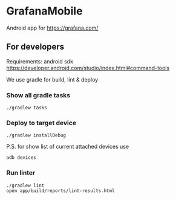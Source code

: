 # GrafanaMobile
Android app for https://grafana.com/

## For developers

Requirements: android sdk https://developer.android.com/studio/index.html#command-tools

We use gradle for build, lint & deploy

### Show all gradle tasks

    ./gradlew tasks

### Deploy to target device

    ./gradlew installDebug

P.S. for show list of current attached devices use

    adb devices

### Run linter

    ./gradlew lint
    open app/build/reports/lint-results.html

